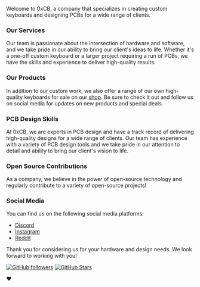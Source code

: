 Welcome to 0xCB, a company that specializes in creating custom keyboards and designing PCBs for a wide range of clients.

### Our Services

Our team is passionate about the intersection of hardware and software, and we take pride in our ability to bring our client's ideas to life. Whether it's a one-off custom keyboard or a larger project requiring a run of PCBs, we have the skills and experience to deliver high-quality results.

### Our Products

In addition to our custom work, we also offer a range of our own high-quality keyboards for sale on our [shop](https://keeb.supply/). Be sure to check it out and follow us on social media for updates on new products and special deals.

### PCB Design Skills

At 0xCB, we are experts in PCB design and have a track record of delivering high-quality designs for a wide range of clients. Our team has experience with a variety of PCB design tools and we take pride in our attention to detail and ability to bring our client's vision to life.

### Open Source Contributions

As a company, we believe in the power of open-source technology and regularly contribute to a variety of open-source projects!

### Social Media

You can find us on the following social media platforms:

- [Discord](https://discord.gg/WpmFC2NRWV)
- [Instagram](https://www.instagram.com/keeb.supply/)
- [Reddit](https://www.reddit.com/user/Keeb_Supply)

Thank you for considering us for your hardware and design needs. We look forward to working with you!

[![GitHub followers](https://img.shields.io/github/followers/0xCB-dev.svg?style=social&label=Follow)](https://github.com/0xCB-dev) [![GitHub Stars](https://img.shields.io/github/stars/0xCB-dev.svg?style=social&label=Stars)](https://github.com/0xCB-dev)

:heart:

